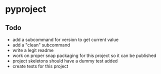 # pyproject

## Todo
- add a subcommand for version to get current value
- add a "clean" subcommand
- write a legit readme
- work on proper snap packaging for this project so it can be published
- project skeletons should have a dummy test added
- create tests for this project
